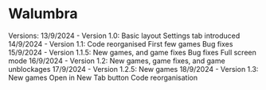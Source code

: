 # Walumbra
Versions:
13/9/2024 - Version 1.0:
  Basic layout
  Settings tab introduced
14/9/2024 - Version 1.1:
  Code reorganised
  First few games
  Bug fixes
15/9/2024 - Version 1.1.5:
  New games, and game fixes
  Bug fixes
  Full screen mode
16/9/2024 - Version 1.2:
  New games, game fixes, and game unblockages
17/9/2024 - Version 1.2.5:
  New games
18/9/2024 - Version 1.3:
  New games
  Open in New Tab button
  Code reorganisation
